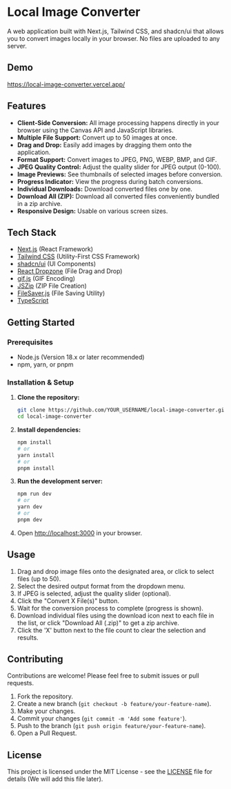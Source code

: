 # Local Image Converter

A web application built with Next.js, Tailwind CSS, and shadcn/ui that allows you to convert images locally in your browser. No files are uploaded to any server.

## Demo
https://local-image-converter.vercel.app/

## Features

*   **Client-Side Conversion:** All image processing happens directly in your browser using the Canvas API and JavaScript libraries.
*   **Multiple File Support:** Convert up to 50 images at once.
*   **Drag and Drop:** Easily add images by dragging them onto the application.
*   **Format Support:** Convert images to JPEG, PNG, WEBP, BMP, and GIF.
*   **JPEG Quality Control:** Adjust the quality slider for JPEG output (0-100).
*   **Image Previews:** See thumbnails of selected images before conversion.
*   **Progress Indicator:** View the progress during batch conversions.
*   **Individual Downloads:** Download converted files one by one.
*   **Download All (ZIP):** Download all converted files conveniently bundled in a zip archive.
*   **Responsive Design:** Usable on various screen sizes.

## Tech Stack

*   [Next.js](https://nextjs.org/) (React Framework)
*   [Tailwind CSS](https://tailwindcss.com/) (Utility-First CSS Framework)
*   [shadcn/ui](https://ui.shadcn.com/) (UI Components)
*   [React Dropzone](https://react-dropzone.js.org/) (File Drag and Drop)
*   [gif.js](https://github.com/jnordberg/gif.js) (GIF Encoding)
*   [JSZip](https://stuk.github.io/jszip/) (ZIP File Creation)
*   [FileSaver.js](https://github.com/eligrey/FileSaver.js/) (File Saving Utility)
*   [TypeScript](https://www.typescriptlang.org/)

## Getting Started

### Prerequisites

*   Node.js (Version 18.x or later recommended)
*   npm, yarn, or pnpm

### Installation & Setup

1.  **Clone the repository:**
    ```bash
    git clone https://github.com/YOUR_USERNAME/local-image-converter.git # Replace with actual URL later
    cd local-image-converter
    ```

2.  **Install dependencies:**
    ```bash
    npm install
    # or
    yarn install
    # or
    pnpm install
    ```

3.  **Run the development server:**
    ```bash
    npm run dev
    # or
    yarn dev
    # or
    pnpm dev
    ```

4.  Open [http://localhost:3000](http://localhost:3000) in your browser.

## Usage

1.  Drag and drop image files onto the designated area, or click to select files (up to 50).
2.  Select the desired output format from the dropdown menu.
3.  If JPEG is selected, adjust the quality slider (optional).
4.  Click the "Convert X File(s)" button.
5.  Wait for the conversion process to complete (progress is shown).
6.  Download individual files using the download icon next to each file in the list, or click "Download All (.zip)" to get a zip archive.
7.  Click the 'X' button next to the file count to clear the selection and results.

## Contributing

Contributions are welcome! Please feel free to submit issues or pull requests.

1.  Fork the repository.
2.  Create a new branch (`git checkout -b feature/your-feature-name`).
3.  Make your changes.
4.  Commit your changes (`git commit -m 'Add some feature'`).
5.  Push to the branch (`git push origin feature/your-feature-name`).
6.  Open a Pull Request.

## License

This project is licensed under the MIT License - see the [LICENSE](LICENSE) file for details (We will add this file later).
